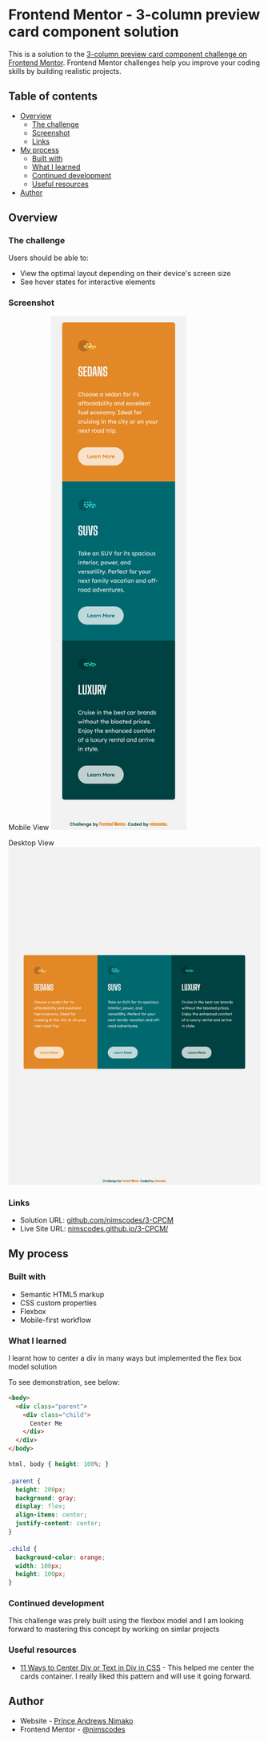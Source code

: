 # Frontend Mentor - 3-column preview card component solution

This is a solution to the [3-column preview card component challenge on Frontend Mentor](https://www.frontendmentor.io/challenges/3column-preview-card-component-pH92eAR2-). Frontend Mentor challenges help you improve your coding skills by building realistic projects. 

## Table of contents

- [Overview](#overview)
  - [The challenge](#the-challenge)
  - [Screenshot](#screenshot)
  - [Links](#links)
- [My process](#my-process)
  - [Built with](#built-with)
  - [What I learned](#what-i-learned)
  - [Continued development](#continued-development)
  - [Useful resources](#useful-resources)
- [Author](#author)



## Overview

### The challenge

Users should be able to:

- View the optimal layout depending on their device's screen size
- See hover states for interactive elements

### Screenshot
Mobile View
![Mobile View](./images/mobile-view-screenshot.png)

Desktop View
![Desktop View](./images/desktop-view-screenshot.png)


### Links

- Solution URL: [github.com/nimscodes/3-CPCM](https://github.com/nimscodes/3-CPCM)
- Live Site URL: [nimscodes.github.io/3-CPCM/](https://nimscodes.github.io/3-CPCM/)

## My process

### Built with

- Semantic HTML5 markup
- CSS custom properties
- Flexbox
- Mobile-first workflow


### What I learned

I learnt how to center a div in many ways but implemented the flex box model solution

To see demonstration, see below:

```html
<body>
  <div class="parent">
    <div class="child">
      Center Me
    </div>
  </div>
</body>
```
```css
html, body { height: 100%; }

.parent {
  height: 200px;
  background: gray;
  display: flex;
  align-items: center;
  justify-content: center;
}

.child {
  background-color: orange;
  width: 100px;
  height: 100px;
}
```

### Continued development

This challenge was prely built using the flexbox model and I am looking forward to mastering this concept by working on simlar projects


### Useful resources

- [11 Ways to Center Div or Text in Div in CSS](https://blog.hubspot.com/website/center-div-css) - This helped me center the cards container. I really liked this pattern and will use it going forward.

## Author

- Website - [Prince Andrews Nimako](https://nimscodes.vercel.app/)
- Frontend Mentor - [@nimscodes](https://www.frontendmentor.io/profile/nimscodes)



